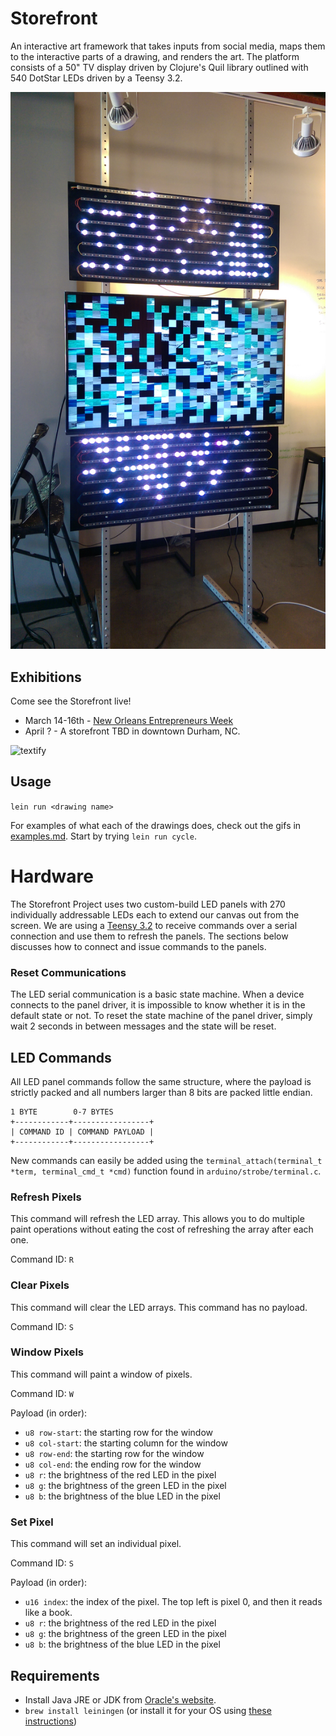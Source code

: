 # Storefront

An interactive art framework that takes inputs from social media, maps them to the
interactive parts of a drawing, and renders the art. The platform consists of a 50"
TV display driven by Clojure's Quil library outlined with 540 DotStar LEDs driven by
a Teensy 3.2.

![installation-pic](resources/shifting-grid.jpg)

## Exhibitions

Come see the Storefront live!

- March 14-16th - [New Orleans Entrepreneurs Week](https://noew.org/)
- April ? - A storefront TBD in downtown Durham, NC.

![textify](http://i.imgur.com/99fEYH9.gif)

## Usage

`lein run <drawing name>`

For examples of what each of the drawings does, check out the gifs in [examples.md](examples.md).
Start by trying `lein run cycle`.

# Hardware

The Storefront Project uses two custom-build LED panels with 270 individually addressable LEDs each
to extend our canvas out from the screen. We are using a
[Teensy 3.2](https://www.pjrc.com/store/teensy32.html) to receive commands over a serial connection
and use them to refresh the panels. The sections below discusses how to connect and issue commands
to the panels.

### Reset Communications

The LED serial communication is a basic state machine. When a device connects to the panel driver,
it is impossible to know whether it is in the default state or not. To reset the state machine of
the panel driver, simply wait 2 seconds in between messages and the state will be reset.

## LED Commands

All LED panel commands follow the same structure, where the payload is strictly packed and all
numbers larger than 8 bits are packed little endian.

```
1 BYTE        0-7 BYTES
+------------+-----------------+
| COMMAND ID | COMMAND PAYLOAD |
+------------+-----------------+
```

New commands can easily be added using the `terminal_attach(terminal_t *term, terminal_cmd_t *cmd)`
function found in `arduino/strobe/terminal.c`.

### Refresh Pixels

This command will refresh the LED array. This allows you to do multiple paint operations without
eating the cost of refreshing the array after each one.

Command ID: `R`

### Clear Pixels

This command will clear the LED arrays. This command has no payload.

Command ID: `S`

### Window Pixels

This command will paint a window of pixels.

Command ID: `W`

Payload (in order):
- `u8 row-start`: the starting row for the window
- `u8 col-start`: the starting column for the window
- `u8 row-end`: the starting row for the window
- `u8 col-end`: the ending row for the window
- `u8 r`: the brightness of the red LED in the pixel
- `u8 g`: the brightness of the green LED in the pixel
- `u8 b`: the brightness of the blue LED in the pixel

### Set Pixel

This command will set an individual pixel.

Command ID: `S`

Payload (in order):
- `u16 index`: the index of the pixel. The top left is pixel 0, and then it reads like a book.
- `u8 r`: the brightness of the red LED in the pixel
- `u8 g`: the brightness of the green LED in the pixel
- `u8 b`: the brightness of the blue LED in the pixel

## Requirements

- Install Java JRE or JDK from [Oracle's website](http://www.oracle.com/technetwork/java/javase/downloads/index.html).
- `brew install leiningen` (or install it for your OS using [these instructions](http://leiningen.org/))
